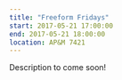 ```yaml
---
title: "Freeform Fridays"
start: 2017-05-21 17:00:00
end: 2017-05-21 18:00:00
location: AP&M 7421
---
```


Description to come soon!